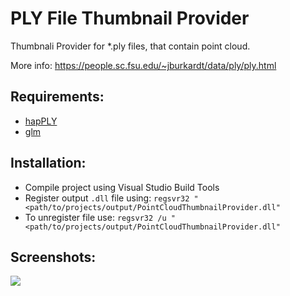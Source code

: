 # PLY File Thumbnail Provider
 Thumbnali Provider for *.ply files, that contain point cloud.
 
 More info: https://people.sc.fsu.edu/~jburkardt/data/ply/ply.html
 
 Requirements:
 ---
 * [hapPLY](https://github.com/nmwsharp/happly)
 * [glm](https://github.com/g-truc/glm)

Installation:
---
- Compile project using Visual Studio Build Tools
- Register output ```.dll``` file using: ```regsvr32 "<path/to/projects/output/PointCloudThumbnailProvider.dll"```
- To unregister file use: ```regsvr32 /u "<path/to/projects/output/PointCloudThumbnailProvider.dll"```


Screenshots:
---
<img src="https://i.imgur.com/9XwaRDq.png"/>
